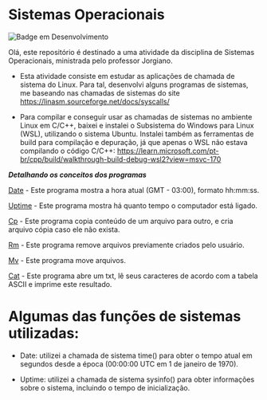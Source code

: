 
# Sistemas Operacionais 
![Badge em Desenvolvimento](http://img.shields.io/static/v1?label=STATUS&message=EM%20DESENVOLVIMENTO&color=GREEN&style=for-the-badge)


Olá, este repositório é destinado a uma atividade da disciplina de Sistemas Operacionais, ministrada pelo professor Jorgiano. 

- Esta atividade consiste em estudar as aplicações de chamada de sistema do Linux. Para tal, desenvolvi alguns programas de sistemas, me baseando nas chamadas de sistemas do site https://linasm.sourceforge.net/docs/syscalls/

- Para compilar e conseguir usar as chamadas de sistemas no ambiente Linux em C/C++, baixei e instalei o Subsistema do Windows para Linux (WSL), utilizando o sistema Ubuntu. Instalei também as ferramentas de build para compilação e depuração, já que apenas o WSL não estava compilando o código C/C++: https://learn.microsoft.com/pt-br/cpp/build/walkthrough-build-debug-wsl2?view=msvc-170         



***Detalhando os conceitos dos programas***   

[Date](https://github.com/Sara-Xavier/Sistemas_Operacionais/blob/main/Programas/Date.c) - Este programa mostra a hora atual (GMT - 03:00), formato hh:mm:ss.

[Uptime](https://github.com/Sara-Xavier/Sistemas_Operacionais/blob/main/Programas/Uptime.c) - Este programa mostra há quanto tempo o computador está ligado.

[Cp](https://github.com/Sara-Xavier/Sistemas_Operacionais/blob/main/Programas/Cp.c) - Este programa copia conteúdo de um arquivo para outro, e cria arquivo cópia caso ele não exista.

[Rm](https://github.com/Sara-Xavier/Sistemas_Operacionais/blob/main/Programas/Rm.c) - Este programa remove arquivos previamente criados pelo usuário.

[Mv](https://github.com/Sara-Xavier/Sistemas_Operacionais/blob/main/Programas/Mv.c) - Este programa move arquivos.

[Cat](https://github.com/Sara-Xavier/Sistemas_Operacionais/blob/main/Programas/Cat.c) - Este programa abre um txt, lê seus caracteres de acordo com a tabela ASCII e imprime este resultado.



# Algumas das funções de sistemas utilizadas:
- Date: utilizei a chamada de sistema time() para obter o tempo atual em segundos desde a época (00:00:00 UTC em 1 de janeiro de 1970).

- Uptime: utilizei a chamada de sistema sysinfo() para obter informações sobre o sistema, incluindo o tempo de inicialização.